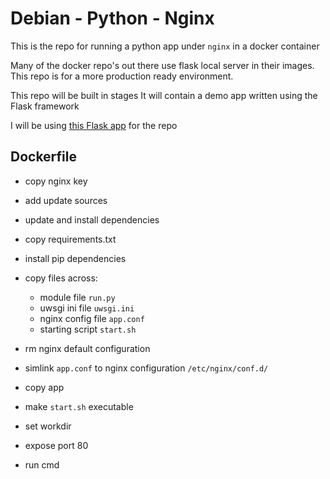 # Debian - Python - Nginx

This is the repo for running a python app under `nginx` in a docker container

Many of the docker repo's out there use flask local server in their images.
This repo is for a more production ready environment.

This repo will be built in stages
It will contain a demo app written using the Flask framework

I will be using [this Flask app](http://code.tutsplus.com/tutorials/an-introduction-to-pythons-flask-framework--net-28822) for the repo

## Dockerfile
 * copy nginx key
 * add update sources
 * update and install dependencies

 * copy requirements.txt
 * install pip dependencies
 * copy files across:
    * module file `run.py`
    * uwsgi ini file `uwsgi.ini`
    * nginx config file `app.conf`
    * starting script `start.sh`
* rm nginx default configuration
* simlink `app.conf` to nginx configuration `/etc/nginx/conf.d/`
* copy app
* make `start.sh` executable
* set workdir
* expose port 80
* run cmd